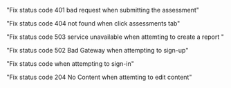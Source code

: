 "Fix status code 401 bad request when submitting the assessment"

"Fix status code 404 not found when click assessments tab"

"Fix status code 503 service unavailable when attemting to create a report "

"Fix status code 502 Bad Gateway when attempting to sign-up"

"Fix status code when attempting to sign-in"

"Fix status code 204 No Content when attemting to edit content"